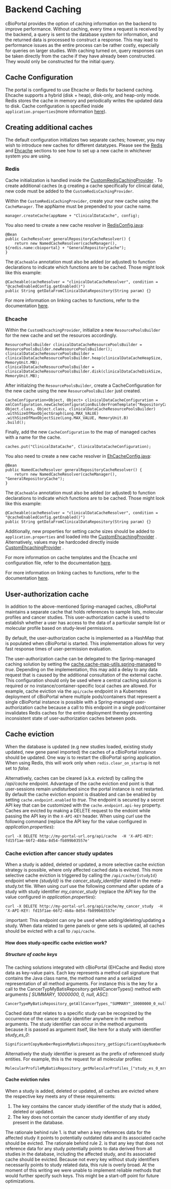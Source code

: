 # Backend Caching

cBioPortal provides the option of caching information on the backend to improve performance. Without caching, every time
a request is received by the backend, a query is sent to the database system for information, and the returned data is
processed to construct a response. This may lead to performance issues as the entire process can be rather costly,
especially for queries on larger studies. With caching turned on, query responses can be taken directly from the cache
if they have already been constructed. They would only be constructed for the initial query.

## Cache Configuration

The portal is configured to use Ehcache or Redis for backend caching. Ehcache supports a hybrid (disk + heap),
disk-only, and heap-only mode. Redis stores the cache in memory and periodically writes the updated data to disk. Cache
configuration is specified inside `application.properties`(more
information [here](application.properties-Reference.md#cache-settings)).

## Creating additional caches

The default configuration initializes two separate caches; however, you may wish to introduce new caches for different
datatypes. Please see the [Redis](#redis) and [Ehcache](#ehcache) sections to see how to set up a new cache in whichever
system you are using.

### Redis

Cache initialization is handled inside
the [CustomRedisCachingProvider](https://github.com/cBioPortal/cbioportal/blob/master/persistence/persistence-api/src/main/java/org/cbioportal/persistence/util/CustomRedisCachingProvider.java)
. To create additional caches (e.g creating a cache specifically for clinical data), new code must be added to
the `CustomRedisCachingProvider`.

Within the `CustomRedisCachingProvider`, create your new cache using the `CacheManager`. The appName must be prepended
to your cache name.

```
manager.createCache(appName + "ClinicalDataCache", config);
```

You also need to create a new cache resolver
in [RedisConfig.java](https://github.com/cBioPortal/cbioportal/blob/master/persistence/persistence-api/src/main/java/org/cbioportal/persistence/config/RedisConfig.java):

```
@Bean
public CacheResolver generalRepositoryCacheResolver() {
    return new NamedCacheResolver(cacheManager(), ${redis.name:cbioportal} + "GeneralRepositoryCache");
}
```

The `@Cacheable` annotation must also be added (or adjusted) to function declarations to indicate which functions are to
be cached. Those might look like this example:

``` 
@Cacheable(cacheResolver = "clinicalDataCacheResolver", condition = "@cacheEnabledConfig.getEnabled()")
public String getDataFromClinicalDataRepository(String param) {}
```

For more information on linking caches to functions, refer to the
documentation [here](https://spring.io/guides/gs/caching/).

### Ehcache

Within the `CustomEhcachingProvider`, initialize a new `ResourcePoolsBuilder` for the new cache and set the resources
accordingly.

```
ResourcePoolsBuilder clinicalDataCacheResourcePoolsBuilder = ResourcePoolsBuilder.newResourcePoolsBuilder();
clinicalDataCacheResourcePoolsBuilder = clinicalDataCacheResourcePoolsBuilder.heap(clinicalDataCacheHeapSize, MemoryUnit.MB);
clinicalDataCacheResourcePoolsBuilder = clinicalDataCacheResourcePoolsBuilder.disk(clinicalDataCacheDiskSize, MemoryUnit.MB);
```

After initialzing the `ResourcePoolsBuilder`, create a CacheConfiguration for the new cache using the
new `ResourcePoolsBuilder` just created.

```
CacheConfiguration<Object, Object> clinicalDataCacheConfiguration = xmlConfiguration.newCacheConfigurationBuilderFromTemplate("RepositoryCacheTemplate", 
Object.class, Object.class, clinicalDataCacheResourcePoolsBuilder)
.withSizeOfMaxObjectGraph(Long.MAX_VALUE)
.withSizeOfMaxObjectSize(Long.MAX_VALUE, MemoryUnit.B)
.build();
```

Finally, add the new `CacheConfiguration` to the map of managed caches with a name for the cache.

```
caches.put("ClinicalDataCache", ClinicalDataCacheConfiguration);
```

You also need to create a new cache resolver
in [EhCacheConfig.java](https://github.com/cBioPortal/cbioportal/blob/master/persistence-api/src/main/java/org/cbioportal/persistence/config/EhCacheConfig.java):

```
@Bean
public NamedCacheResolver generalRepositoryCacheResolver() {
    return new NamedCacheResolver(cacheManager(), "GeneralRepositoryCache");
}
```

The `@Cacheable` annotation must also be added (or adjusted) to function declarations to indicate which functions are to
be cached. Those might look like this example:

``` 
@Cacheable(cacheResolver = "clinicalDataCacheResolver", condition = "@cacheEnabledConfig.getEnabled()")
public String getDataFromClinicalDataRepository(String param) {}
```

Additionally, new properties for setting cache sizes should be added to `application.properties` and loaded into
the [CustomEhcachingProvider](https://github.com/cBioPortal/cbioportal/blob/master/persistence/persistence-api/src/main/java/org/cbioportal/persistence/util/CustomEhcachingProvider.java)
. Alternatively, values may be hardcoded directly
inside [CustomEhcachingProvider](https://github.com/cBioPortal/cbioportal/blob/master/persistence/persistence-api/src/main/java/org/cbioportal/persistence/util/CustomEhcachingProvider.java)
.

For more information on cache templates and the Ehcache xml configuration file, refer to the
documentation [here](https://www.ehcache.org/documentation/3.7/xml.html).

For more information on linking caches to functions, refer to the
documentation [here](https://spring.io/guides/gs/caching/).


## User-authorization cache

In addition to the above-mentioned Spring-managed caches, cBioPortal maintains a separate cache that holds references to
sample lists, molecular profiles and cancer studies. This user-authorization cache is used to establish
whether a user has access to the data of a particular sample list or molecular profile based on study-level permissions.

By default, the user-authorization cache is implemented as a HashMap that is populated when cBioPortal is started. This
implementation allows for very fast response times of user-permission evaluation.

The user-authorization cache can be delegated to the Spring-managed caching solution by setting the [cache.cache-map-utils.spring-managed](application.properties-Reference.md#cache-settings)
to _true_. Depending on the implementation, this may add a delay to any data request that is caused by the additional consultation
of the external cache. This configuration should only be used where a central caching solution is required or no
instance/container-specific local caches are allowed. For example, cache eviction via the `api/cache` endpoint in a Kubernetes
deployment of cBioPortal where multiple pods/containers that represent a single cBioPortal instance is possible with a
Spring-managed user-authorization cache because a call to this endpoint in a single pod/container invalidates Redis caches
for the entire deployment thereby preventing inconsistent state of user-authorization caches between pods.


## Cache eviction

When the database is updated (e.g new studies loaded, existing study updated, new gene panel imported) the caches of a
cBioPortal instance should be updated. One way is to restart the cBioPortal spring application. When using Redis, this
will work only when `redis.clear_on_startup` is not set to _false_.

Alternatively, caches can be cleared (a.k.a. _evicted_) by calling the _/api/cache_ endpoint. Advantage of the cache
eviction end point is that user-sessions remain undisturbed since the portal instance is not restarted. By default the
cache eviction enpoint is disabled and can be enabled by setting `cache.endpoint.enabled` to _true_. The endpoint is
secured by a secret API key that can be customized with the `cache.endpoint.api-key` property. Caches are evicted by
making a DELETE request to the endoint while passing the API key in the `X-API-KEY` header. When using _curl_ use the
following command (replace the API key for the value configured in _application.properties_):

```
curl -X DELETE http://my-portal-url.org/api/cache  -H 'X-API-KEY: fd15f1ae-66f2-4b8a-8d54-fb899b03557e'
```

### Cache eviction after cancer study updates

When a study is added, deleted or updated, a more selective cache eviction strategy is possible, where only affected
cached data is evicted. This more selective cache eviction is triggered by calling the `/api/cache/{studyId}` endpoint
where _{studyId}_ is the _cancer_study_identifier_ stated in the meta-study.txt file. When using _curl_ use the
following command after update of a study with study identifier _my_cancer_study_ (replace the API key for the value
configured in _application.properties_):

```
curl -X DELETE http://my-portal-url.org/api/cache/my_cancer_study  -H 'X-API-KEY: fd15f1ae-66f2-4b8a-8d54-fb899b03557e'
```

:important: This endpoint can ony be used when adding/deleting/updating a study. When data related to gene panels or
gene sets is updated, all caches should be evicted with a call to `/api/cache`.

#### How does study-specific cache eviction work?

##### Structure of cache keys

The caching solutions integrated with cBioPortal (EHCache and Redis) store data as key-value pairs. Each key represents
a method call signature that contains the Java class name, the method name and a serialized representation of all method
arguments. For instance this is the key for a call to the CancerTypMyBatisRepository.getAllCancerTypes() method with
arguments _[ SUMMARY, 10000000, 0, null, ASC]_:

```
CancerTypeMyBatisRepository_getAllCancerTypes_"SUMMARY"_10000000_0_null_"ASC"
```

Cached data that relates to a specific study can be recognized by the occurrence of the cancer study identifier anywhere
in the method arguments. The study identifier can occur in the method arguments because it is passed as argument itself,
like here for a study with identifier _study_es_0_:

```
SignificantCopyNumberRegionMyBatisRepository_getSignificantCopyNumberRegions_"study_es_0"_"SUMMARY"_null_null_null_null
```

Alternatively the study identifier is present as the prefix of referenced study entities. For example, this is the
request for all molecular profiles:

```
MolecularProfileMyBatisRepository_getMolecularProfiles_["study_es_0_mrna_median_Zscores","study_es_0_log2CNA","study_es_0_fusion","study_es_0_treatment_ec50","study_es_0_mutational_signature","study_es_0_gsva_pvalues","study_es_0_mutations","study_es_0_methylation_hm27","study_es_0_gistic","study_es_0_generic_assay_patient_test","study_es_0_treatment_ic50","study_es_0_mrna","study_es_0_gsva_scores"]_"SUMMARY""
```

#### Cache eviction rules

When a study is added, deleted or updated, all caches are evicted where the respective key meets any of these
requirements:

1. The key contains the cancer study identifier of the study that is added, deleted or updated.
2. The key does not contain the cancer study identifier of any study present in the database.

The rationale behind rule 1. is that when a key references data for the affected study it points to potentially outdated
data and its associated cache should be evicted. The rationale behind rule 2. is that any key that does not reference
data for any study potentially points to data derived from all studies in the database, including the affected study,
and its associated cache should be evicted. Because not every key without study identifiers necessarily points to study
related data, this rule is overly broad. At the moment of this writing we were unable to implement reliable methods that
would further specify such keys. This might be a start-off point for future optimizations.


